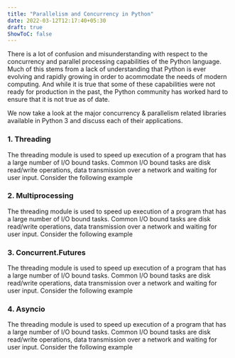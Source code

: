 ```yaml
---
title: "Parallelism and Concurrency in Python"
date: 2022-03-12T12:17:40+05:30
draft: true
ShowToC: false
---
```


There is a lot of confusion and misunderstanding with respect to the concurrency and parallel processing capabilities of the Python language. Much of this stems from a lack of understanding that Python is ever evolving and rapidly growing in order to acommodate the needs of modern computing. And while it is true that some of these capabilities were not ready for production in the past, the Python community has worked hard to ensure that it is not true as of date.

We now take a look at the major concurrency & parallelism related libraries available in Python 3 and discuss each of their applications.

### 1. Threading

The threading module is used to speed up execution of a program that has a large number of I/O bound tasks. Common I/O bound tasks are disk read/write operations, data transmission over a network and waiting for user input. Consider the following example

### 2. Multiprocessing

The threading module is used to speed up execution of a program that has a large number of I/O bound tasks. Common I/O bound tasks are disk read/write operations, data transmission over a network and waiting for user input. Consider the following example

### 3. Concurrent.Futures

The threading module is used to speed up execution of a program that has a large number of I/O bound tasks. Common I/O bound tasks are disk read/write operations, data transmission over a network and waiting for user input. Consider the following example

### 4. Asyncio

The threading module is used to speed up execution of a program that has a large number of I/O bound tasks. Common I/O bound tasks are disk read/write operations, data transmission over a network and waiting for user input. Consider the following example